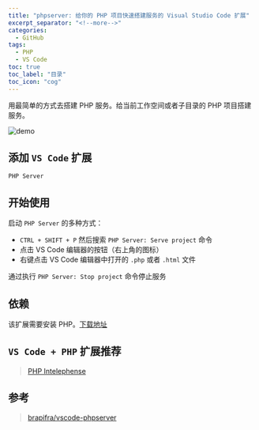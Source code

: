 ```yaml
---
title: "phpserver: 给你的 PHP 项目快速搭建服务的 Visual Studio Code 扩展"
excerpt_separator: "<!--more-->"
categories:
  - GitHub
tags:
  - PHP
  - VS Code
toc: true
toc_label: "目录"
toc_icon: "cog"
---
```


用最简单的方式去搭建 PHP 服务。给当前工作空间或者子目录的 PHP 项目搭建服务。

<!--more-->

![demo](https://i.loli.net/2021/06/22/dUbfKkSgDGO3eTa.gif)

## 添加 `VS Code` 扩展

`PHP Server`

## 开始使用
启动 `PHP Server` 的多种方式：

- `CTRL + SHIFT + P` 然后搜索 `PHP Server: Serve project` 命令
- 点击 VS Code 编辑器的按钮（右上角的图标）
- 右键点击 VS Code 编辑器中打开的 `.php` 或者 `.html` 文件

通过执行 `PHP Server: Stop project` 命令停止服务

## 依赖

该扩展需要安装 PHP。[下载地址](https://www.php.net/downloads.php)

## `VS Code + PHP` 扩展推荐
> [PHP Intelephense](https://marketplace.visualstudio.com/items?itemName=bmewburn.vscode-intelephense-client)

## 参考
> [brapifra/vscode-phpserver](https://github.com/brapifra/vscode-phpserver)
